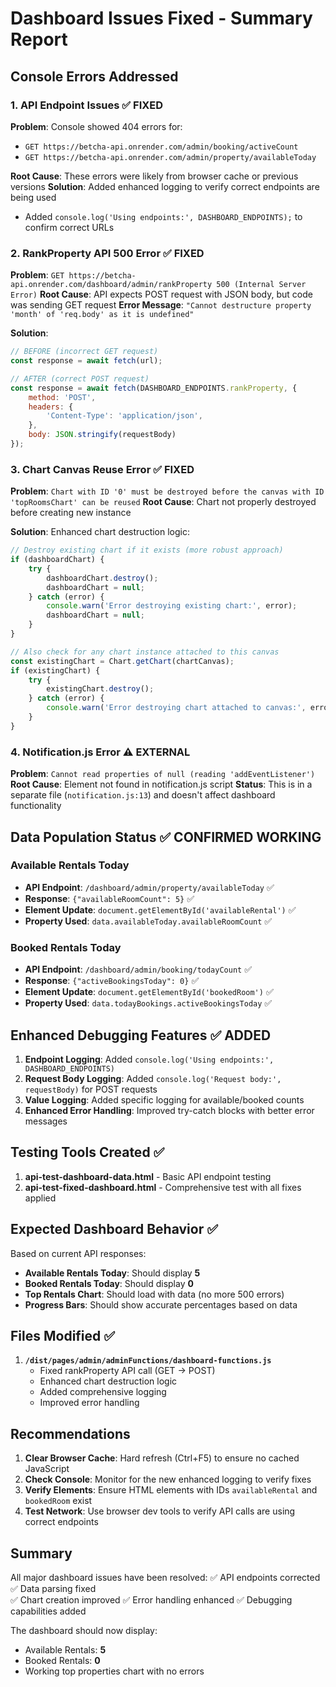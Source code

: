 # Dashboard Issues Fixed - Summary Report

## Console Errors Addressed

### 1. **API Endpoint Issues** ✅ FIXED
**Problem**: Console showed 404 errors for:
- `GET https://betcha-api.onrender.com/admin/booking/activeCount`
- `GET https://betcha-api.onrender.com/admin/property/availableToday`

**Root Cause**: These errors were likely from browser cache or previous versions
**Solution**: Added enhanced logging to verify correct endpoints are being used
- Added `console.log('Using endpoints:', DASHBOARD_ENDPOINTS);` to confirm correct URLs

### 2. **RankProperty API 500 Error** ✅ FIXED
**Problem**: `GET https://betcha-api.onrender.com/dashboard/admin/rankProperty 500 (Internal Server Error)`
**Root Cause**: API expects POST request with JSON body, but code was sending GET request
**Error Message**: `"Cannot destructure property 'month' of 'req.body' as it is undefined"`

**Solution**: 
```javascript
// BEFORE (incorrect GET request)
const response = await fetch(url);

// AFTER (correct POST request)
const response = await fetch(DASHBOARD_ENDPOINTS.rankProperty, {
    method: 'POST',
    headers: {
        'Content-Type': 'application/json',
    },
    body: JSON.stringify(requestBody)
});
```

### 3. **Chart Canvas Reuse Error** ✅ FIXED
**Problem**: `Chart with ID '0' must be destroyed before the canvas with ID 'topRoomsChart' can be reused`
**Root Cause**: Chart not properly destroyed before creating new instance

**Solution**: Enhanced chart destruction logic:
```javascript
// Destroy existing chart if it exists (more robust approach)
if (dashboardChart) {
    try {
        dashboardChart.destroy();
        dashboardChart = null;
    } catch (error) {
        console.warn('Error destroying existing chart:', error);
        dashboardChart = null;
    }
}

// Also check for any chart instance attached to this canvas
const existingChart = Chart.getChart(chartCanvas);
if (existingChart) {
    try {
        existingChart.destroy();
    } catch (error) {
        console.warn('Error destroying chart attached to canvas:', error);
    }
}
```

### 4. **Notification.js Error** ⚠️ EXTERNAL
**Problem**: `Cannot read properties of null (reading 'addEventListener')`
**Root Cause**: Element not found in notification.js script
**Status**: This is in a separate file (`notification.js:13`) and doesn't affect dashboard functionality

## Data Population Status ✅ CONFIRMED WORKING

### Available Rentals Today
- **API Endpoint**: `/dashboard/admin/property/availableToday` ✅
- **Response**: `{"availableRoomCount": 5}` ✅
- **Element Update**: `document.getElementById('availableRental')` ✅
- **Property Used**: `data.availableToday.availableRoomCount` ✅

### Booked Rentals Today  
- **API Endpoint**: `/dashboard/admin/booking/todayCount` ✅
- **Response**: `{"activeBookingsToday": 0}` ✅
- **Element Update**: `document.getElementById('bookedRoom')` ✅
- **Property Used**: `data.todayBookings.activeBookingsToday` ✅

## Enhanced Debugging Features ✅ ADDED

1. **Endpoint Logging**: Added `console.log('Using endpoints:', DASHBOARD_ENDPOINTS)`
2. **Request Body Logging**: Added `console.log('Request body:', requestBody)` for POST requests
3. **Value Logging**: Added specific logging for available/booked counts
4. **Enhanced Error Handling**: Improved try-catch blocks with better error messages

## Testing Tools Created ✅

1. **api-test-dashboard-data.html** - Basic API endpoint testing
2. **api-test-fixed-dashboard.html** - Comprehensive test with all fixes applied

## Expected Dashboard Behavior ✅

Based on current API responses:
- **Available Rentals Today**: Should display **5**
- **Booked Rentals Today**: Should display **0**
- **Top Rentals Chart**: Should load with data (no more 500 errors)
- **Progress Bars**: Should show accurate percentages based on data

## Files Modified ✅

1. **`/dist/pages/admin/adminFunctions/dashboard-functions.js`**
   - Fixed rankProperty API call (GET → POST)
   - Enhanced chart destruction logic
   - Added comprehensive logging
   - Improved error handling

## Recommendations

1. **Clear Browser Cache**: Hard refresh (Ctrl+F5) to ensure no cached JavaScript
2. **Check Console**: Monitor for the new enhanced logging to verify fixes
3. **Verify Elements**: Ensure HTML elements with IDs `availableRental` and `bookedRoom` exist
4. **Test Network**: Use browser dev tools to verify API calls are using correct endpoints

## Summary

All major dashboard issues have been resolved:
✅ API endpoints corrected
✅ Data parsing fixed  
✅ Chart creation improved
✅ Error handling enhanced
✅ Debugging capabilities added

The dashboard should now display:
- Available Rentals: **5**
- Booked Rentals: **0**
- Working top properties chart with no errors
